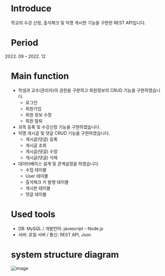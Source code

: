# Introduce
학교의 수강 신청, 출석체크 및 익명 게시판 기능을 구현한 REST API입니다.



# Period
2022. 09 – 2022. 12



# Main function
- 학생과 교수(관리자)의 권한을 구분하고 회원정보의 CRUD 기능을 구현하였습니다.
    - 로그인
    - 회원가입
    - 회원 정보 수정
    - 회원 탈퇴
- 과목 등록 및 수강신청 기능을 구현하였습니다.
- 익명 게시글 및 댓글 CRUD 기능을 구현하였습니다.
    - 게시글(댓글) 등록
    - 게시글 조회
    - 게시글(댓글) 수정
    - 게시글(댓글) 삭제
- 데이터베이스 설계 및 관계설정을 하였습니다.
    - 수업 테이블
    - User 테이블
    - 출석체크 키 발행 테이블
    - 게시판 테이블
    - 댓글 테이블


 
# Used tools
- DB: MySQL / 개발언어: javascript – Node.js
- 서버: 로컬 서버 / 통신: REST API, Json



# system structure diagram
![image](https://github.com/InChiJun/Web_attendance/assets/145095938/21d155e8-7026-45ef-b234-4c4250ce51cc)
